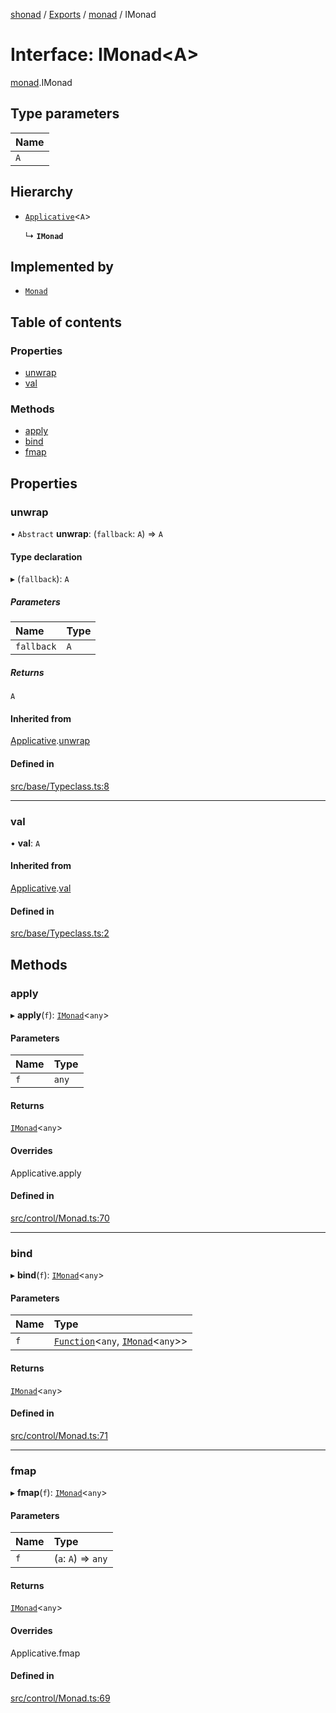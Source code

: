 [shonad](../README.md) / [Exports](../modules.md) / [monad](../modules/monad.md) / IMonad

# Interface: IMonad<A\>

[monad](../modules/monad.md).IMonad

## Type parameters

| Name |
| :------ |
| `A` |

## Hierarchy

- [`Applicative`](../classes/applicative.Applicative.md)<`A`\>

  ↳ **`IMonad`**

## Implemented by

- [`Monad`](../classes/monad.Monad.md)

## Table of contents

### Properties

- [unwrap](monad.IMonad.md#unwrap)
- [val](monad.IMonad.md#val)

### Methods

- [apply](monad.IMonad.md#apply)
- [bind](monad.IMonad.md#bind)
- [fmap](monad.IMonad.md#fmap)

## Properties

### unwrap

• `Abstract` **unwrap**: (`fallback`: `A`) => `A`

#### Type declaration

▸ (`fallback`): `A`

##### Parameters

| Name | Type |
| :------ | :------ |
| `fallback` | `A` |

##### Returns

`A`

#### Inherited from

[Applicative](../classes/applicative.Applicative.md).[unwrap](../classes/applicative.Applicative.md#unwrap)

#### Defined in

[src/base/Typeclass.ts:8](https://github.com/jonlaing/shonad/blob/5730a6e/src/base/Typeclass.ts#L8)

___

### val

• **val**: `A`

#### Inherited from

[Applicative](../classes/applicative.Applicative.md).[val](../classes/applicative.Applicative.md#val)

#### Defined in

[src/base/Typeclass.ts:2](https://github.com/jonlaing/shonad/blob/5730a6e/src/base/Typeclass.ts#L2)

## Methods

### apply

▸ **apply**(`f`): [`IMonad`](monad.IMonad.md)<`any`\>

#### Parameters

| Name | Type |
| :------ | :------ |
| `f` | `any` |

#### Returns

[`IMonad`](monad.IMonad.md)<`any`\>

#### Overrides

Applicative.apply

#### Defined in

[src/control/Monad.ts:70](https://github.com/jonlaing/shonad/blob/5730a6e/src/control/Monad.ts#L70)

___

### bind

▸ **bind**(`f`): [`IMonad`](monad.IMonad.md)<`any`\>

#### Parameters

| Name | Type |
| :------ | :------ |
| `f` | [`Function`](../modules/func.md#function)<`any`, [`IMonad`](monad.IMonad.md)<`any`\>\> |

#### Returns

[`IMonad`](monad.IMonad.md)<`any`\>

#### Defined in

[src/control/Monad.ts:71](https://github.com/jonlaing/shonad/blob/5730a6e/src/control/Monad.ts#L71)

___

### fmap

▸ **fmap**(`f`): [`IMonad`](monad.IMonad.md)<`any`\>

#### Parameters

| Name | Type |
| :------ | :------ |
| `f` | (`a`: `A`) => `any` |

#### Returns

[`IMonad`](monad.IMonad.md)<`any`\>

#### Overrides

Applicative.fmap

#### Defined in

[src/control/Monad.ts:69](https://github.com/jonlaing/shonad/blob/5730a6e/src/control/Monad.ts#L69)
